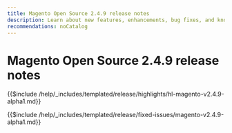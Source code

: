 ```yaml
---
title: Magento Open Source 2.4.9 release notes
description: Learn about new features, enhancements, bug fixes, and known issues in the 2.4.9 Magento Open Source release.
recommendations: noCatalog
---
```

# Magento Open Source 2.4.9 release notes

<!-- Highlights in v2.4.9-alpha1 -->

{{$include /help/_includes/templated/release/highlights/hl-magento-v2.4.9-alpha1.md}}

<!-- Fixed issues in v2.4.9-alpha1 -->

{{$include /help/_includes/templated/release/fixed-issues/magento-v2.4.9-alpha1.md}}

